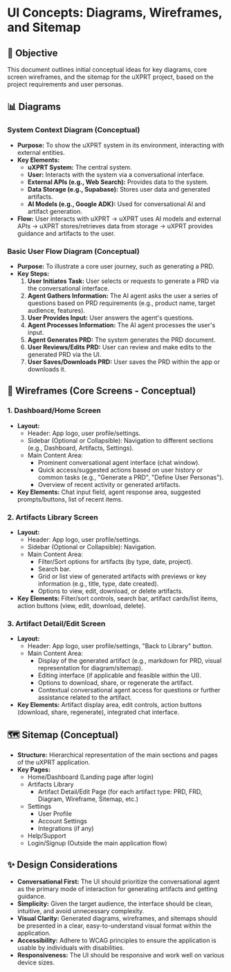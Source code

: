 # UI Concepts: Diagrams, Wireframes, and Sitemap

## 🎯 Objective

This document outlines initial conceptual ideas for key diagrams, core screen wireframes, and the sitemap for the uXPRT project, based on the project requirements and user personas.

## 📊 Diagrams

### System Context Diagram (Conceptual)

- **Purpose:** To show the uXPRT system in its environment, interacting with external entities.
- **Key Elements:**
  - **uXPRT System:** The central system.
  - **User:** Interacts with the system via a conversational interface.
  - **External APIs (e.g., Web Search):** Provides data to the system.
  - **Data Storage (e.g., Supabase):** Stores user data and generated artifacts.
  - **AI Models (e.g., Google ADK):** Used for conversational AI and artifact generation.
- **Flow:** User interacts with uXPRT -> uXPRT uses AI models and external APIs -> uXPRT stores/retrieves data from storage -> uXPRT provides guidance and artifacts to the user.

### Basic User Flow Diagram (Conceptual)

- **Purpose:** To illustrate a core user journey, such as generating a PRD.
- **Key Steps:**
  1.  **User Initiates Task:** User selects or requests to generate a PRD via the conversational interface.
  2.  **Agent Gathers Information:** The AI agent asks the user a series of questions based on PRD requirements (e.g., product name, target audience, features).
  3.  **User Provides Input:** User answers the agent's questions.
  4.  **Agent Processes Information:** The AI agent processes the user's input.
  5.  **Agent Generates PRD:** The system generates the PRD document.
  6.  **User Reviews/Edits PRD:** User can review and make edits to the generated PRD via the UI.
  7.  **User Saves/Downloads PRD:** User saves the PRD within the app or downloads it.

## 📱 Wireframes (Core Screens - Conceptual)

### 1. Dashboard/Home Screen

- **Layout:**
  - Header: App logo, user profile/settings.
  - Sidebar (Optional or Collapsible): Navigation to different sections (e.g., Dashboard, Artifacts, Settings).
  - Main Content Area:
    - Prominent conversational agent interface (chat window).
    - Quick access/suggested actions based on user history or common tasks (e.g., "Generate a PRD", "Define User Personas").
    - Overview of recent activity or generated artifacts.
- **Key Elements:** Chat input field, agent response area, suggested prompts/buttons, list of recent items.

### 2. Artifacts Library Screen

- **Layout:**
  - Header: App logo, user profile/settings.
  - Sidebar (Optional or Collapsible): Navigation.
  - Main Content Area:
    - Filter/Sort options for artifacts (by type, date, project).
    - Search bar.
    - Grid or list view of generated artifacts with previews or key information (e.g., title, type, date created).
    - Options to view, edit, download, or delete artifacts.
- **Key Elements:** Filter/sort controls, search bar, artifact cards/list items, action buttons (view, edit, download, delete).

### 3. Artifact Detail/Edit Screen

- **Layout:**
  - Header: App logo, user profile/settings, "Back to Library" button.
  - Main Content Area:
    - Display of the generated artifact (e.g., markdown for PRD, visual representation for diagram/sitemap).
    - Editing interface (if applicable and feasible within the UI).
    - Options to download, share, or regenerate the artifact.
    - Contextual conversational agent access for questions or further assistance related to the artifact.
- **Key Elements:** Artifact display area, edit controls, action buttons (download, share, regenerate), integrated chat interface.

## 🗺️ Sitemap (Conceptual)

- **Structure:** Hierarchical representation of the main sections and pages of the uXPRT application.
- **Key Pages:**
  - Home/Dashboard (Landing page after login)
  - Artifacts Library
    - Artifact Detail/Edit Page (for each artifact type: PRD, FRD, Diagram, Wireframe, Sitemap, etc.)
  - Settings
    - User Profile
    - Account Settings
    - Integrations (if any)
  - Help/Support
  - Login/Signup (Outside the main application flow)

## ✨ Design Considerations

- **Conversational First:** The UI should prioritize the conversational agent as the primary mode of interaction for generating artifacts and getting guidance.
- **Simplicity:** Given the target audience, the interface should be clean, intuitive, and avoid unnecessary complexity.
- **Visual Clarity:** Generated diagrams, wireframes, and sitemaps should be presented in a clear, easy-to-understand visual format within the application.
- **Accessibility:** Adhere to WCAG principles to ensure the application is usable by individuals with disabilities.
- **Responsiveness:** The UI should be responsive and work well on various device sizes.
